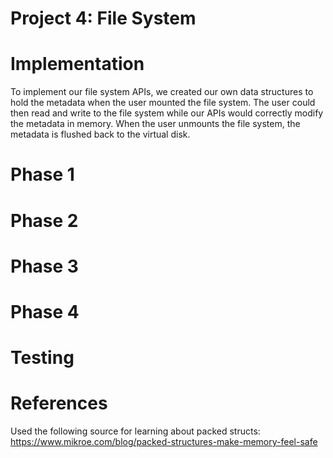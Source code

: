 # Project 4: File System

# Implementation

To implement our file system APIs, we created our own data structures to hold the
metadata when the user mounted the file system. The user could then read and
write to the file system while our APIs would correctly modify the metadata in memory.
When the user unmounts the file system, the metadata is flushed back to the
virtual disk.

# Phase 1


# Phase 2

# Phase 3

# Phase 4

# Testing

# References
Used the following source for learning about packed structs:
https://www.mikroe.com/blog/packed-structures-make-memory-feel-safe
